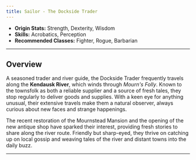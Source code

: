 ```yaml
---
title: Sailor - The Dockside Trader
---
```



- **Origin Stats:** Strength, Dexterity, Wisdom  
- **Skills:** Acrobatics, Perception  
- **Recommended Classes:** Fighter, Rogue, Barbarian  

---

## Overview

A seasoned trader and river guide, the Dockside Trader frequently travels along the **Kendausk River**, which winds through *Mourn's Folly*. Known to the townsfolk as both a reliable supplier and a source of fresh tales, they stop regularly to deliver goods and supplies. With a keen eye for anything unusual, their extensive travels make them a natural observer, always curious about new faces and strange happenings.

The recent restoration of the Mournstead Mansion and the opening of the new antique shop have sparked their interest, providing fresh stories to share along the river route. Friendly but sharp-eyed, they thrive on catching up on local gossip and weaving tales of the river and distant towns into the daily buzz.

---
